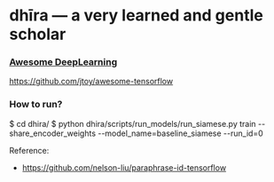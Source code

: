 # dhīra — a very learned and gentle scholar


### [Awesome DeepLearning](https://github.com/ChristosChristofidis/awesome-deep-learning)


https://github.com/jtoy/awesome-tensorflow


### How to run?
$ cd dhira/
$ python dhira/scripts/run_models/run_siamese.py train --share_encoder_weights --model_name=baseline_siamese --run_id=0


Reference:  
- https://github.com/nelson-liu/paraphrase-id-tensorflow




